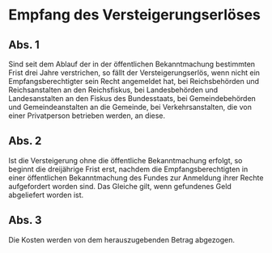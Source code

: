 # Empfang des Versteigerungserlöses



## Abs. 1

 Sind seit dem Ablauf der in der öffentlichen Bekanntmachung bestimmten Frist drei Jahre verstrichen, so fällt der Versteigerungserlös, wenn nicht ein Empfangsberechtigter sein Recht angemeldet hat, bei Reichsbehörden und Reichsanstalten an den Reichsfiskus, bei Landesbehörden und Landesanstalten an den Fiskus des Bundesstaats, bei Gemeindebehörden und Gemeindeanstalten an die Gemeinde, bei Verkehrsanstalten, die von einer Privatperson betrieben werden, an diese.

## Abs. 2

 Ist die Versteigerung ohne die öffentliche Bekanntmachung erfolgt, so beginnt die dreijährige Frist erst, nachdem die Empfangsberechtigten in einer öffentlichen Bekanntmachung des Fundes zur Anmeldung ihrer Rechte aufgefordert worden sind. Das Gleiche gilt, wenn gefundenes Geld abgeliefert worden ist.

## Abs. 3

 Die Kosten werden von dem herauszugebenden Betrag abgezogen. 

